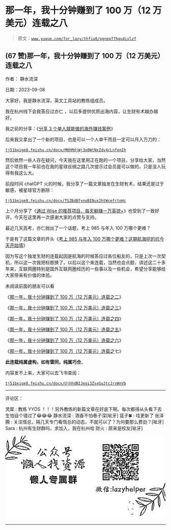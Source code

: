 # 那一年，我十分钟赚到了 100 万（12 万美元）连载之八

> 原文：[`www.yuque.com/for_lazy/thfiu8/pgnepf7hgu4ivlzf`](https://www.yuque.com/for_lazy/thfiu8/pgnepf7hgu4ivlzf)

## (67 赞)那一年，我十分钟赚到了 100 万（12 万美元）连载之八

作者： 静水流深

日期：2023-09-08

大家好，我是静水流深，英文工具站的教练组成员。

我在杭州线下会我答应过亦仁 ，以后多提供优质出海内容，让生财有术越办越好。

我之前的分享：《[分享 3 个单人就能做的海外赚钱案例](https://articles.zsxq.com/id_v48v1teovt51.html)》

后来我又拿出了一个新的项目，也是可以一个人单干而且一定可以月入万刀的：

[`tj51bxige8.feishu.cn/docx/M0hMdjWj3o8WtNxZdv4cLnfenIh`](https://tj51bxige8.feishu.cn/docx/M0hMdjWj3o8WtNxZdv4cLnfenIh)

然后依然一些人存在疑问，今天我在这里用正在跑的一个项目，分享给大家，当然这个项目我一年前也在我的星球丝绸之路几次提示过会员是可以做的，只是没人玩得有我这么大。

前段时间 chatGPT 火的时候，我分享了一篇文章独发在生财有术，结果还是过于敏感，被星球官方删除：

[`tj51bxige8.feishu.cn/docx/TSZBdBfynoBINux2htWcefrtnHc`](https://tj51bxige8.feishu.cn/docx/TSZBdBfynoBINux2htWcefrtnHc)

上个月分享了《[通过 Wise 的推荐项目，每天躺赚一万英镑+](https://articles.zsxq.com/id_qnc6wdmglwlw.html)》也受到了一致好评，今天在这里再一次感谢大家的点赞与支持。

最近几天高考，亦仁抛出了一个话题，考上 985 与年入 100 万哪个更难？

于是有了这篇文章的开头《[考上 985 与年入 100 万哪个更难？这期航海挖的坑今天开始填](https://articles.zsxq.com/id_65wzma8vdxok.html)》

因为写这个独发生财的连载起因是航海的时候答应过各位船友的，只是上次一次契机，所以这一次我把标题换了，以后以这个来连载，当然也会点题，讲述这二十多年来，互联网圈特别是国外互联网圈经历的一些事以及一些机会，希望分享能够给大家带来有价值的体验。

未阅读前面的朋友可以看

《[那一年，我十分钟赚到了 100 万（12 万美元）连载之二](https://articles.zsxq.com/id_bo54f1j15pfl.html)》

《[那一年，我十分钟赚到了 100 万（12 万美元）连载之三](https://articles.zsxq.com/id_7w6i54k1uepd.html)》

《[那一年，我十分钟赚到了 100 万（12 万美元）连载之四](https://articles.zsxq.com/id_mvjowgws2807.html)》

《[那一年，我十分钟赚到了 100 万（12 万美元）连载之五](https://articles.zsxq.com/id_hz06e4tansqn.html)》

《[那一年，我十分钟赚到了 100 万（12 万美元）连载之六](https://articles.zsxq.com/id_ateu3duqg18l.html)》

《[那一年，我十分钟赚到了 100 万（12 万美元）连载之](https://articles.zsxq.com/id_qvr1774qhgog.html)七》

**此连载纯属虚构，如有雷同，纯属巧合**。

内容发不上来，大家可以去飞书查阅：

  [`tj51bxige8.feishu.cn/docx/UjhhdBIJeoi3ZsxGuJtcJrvWnVb`](https://tj51bxige8.feishu.cn/docx/UjhhdBIJeoi3ZsxGuJtcJrvWnVb)

* * *

评论区：

灵犀 : 教练 YYDS ！！！另外教练的新篇文章在好底下啊。每次都得从头看下去生怕自个错过了😂😂😂
静水流深 : 酒香不怕巷子深[呲牙]
篮子🍀 : 哇更新了
张泽腾 : 关注惰总，隔几天专门看惰总的动态，不就可以了？为何要那么费劲？[呲牙]
Sara : 杭州有生财群吗，求加入，我在杭州哈
财火 : 原来是校友[呲牙]

![](img/1c37d505930596d12a88ab23e11aa07a.png)

* * *